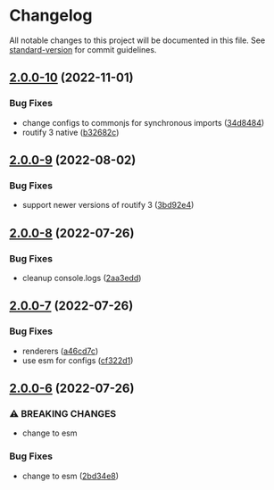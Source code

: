 # Changelog

All notable changes to this project will be documented in this file. See [standard-version](https://github.com/conventional-changelog/standard-version) for commit guidelines.

## [2.0.0-10](https://github.com/roxiness/spank/compare/v2.0.0-9...v2.0.0-10) (2022-11-01)


### Bug Fixes

* change configs to commonjs for synchronous imports ([34d8484](https://github.com/roxiness/spank/commit/34d8484115af87880bb92fcdca89bebb64716951))
* routify 3 native ([b32682c](https://github.com/roxiness/spank/commit/b32682c38cd69f436124e7dbe4f6150f6bab79aa))

## [2.0.0-9](https://github.com/roxiness/spank/compare/v2.0.0-8...v2.0.0-9) (2022-08-02)


### Bug Fixes

* support newer versions of routify 3 ([3bd92e4](https://github.com/roxiness/spank/commit/3bd92e449fcaafbe1a60376cd07e5962da216538))

## [2.0.0-8](https://github.com/roxiness/spank/compare/v2.0.0-7...v2.0.0-8) (2022-07-26)


### Bug Fixes

* cleanup console.logs ([2aa3edd](https://github.com/roxiness/spank/commit/2aa3edd34f8e062b4cb8f6f836412f1fb27ae726))

## [2.0.0-7](https://github.com/roxiness/spank/compare/v2.0.0-6...v2.0.0-7) (2022-07-26)


### Bug Fixes

* renderers ([a46cd7c](https://github.com/roxiness/spank/commit/a46cd7cfccac3a2c0ebea1f5bd0ce850cf958b22))
* use esm for configs ([cf322d1](https://github.com/roxiness/spank/commit/cf322d114a64183f6dd2ef5f930bf20cddf19172))

## [2.0.0-6](https://github.com/roxiness/spank/compare/v2.0.0-5...v2.0.0-6) (2022-07-26)


### ⚠ BREAKING CHANGES

* change to esm

### Bug Fixes

* change to esm ([2bd34e8](https://github.com/roxiness/spank/commit/2bd34e8300ed666fb7649f28a087df9303800521))

                                                                                                                                                                                                                                                                                                                                                                                                                                                                                                                                                                                                                                                                                                                                                                                                                                                                                                                                                                                                                                                                                                                                                                                                                                                                                                                                                                                                                                                                                                                                                                                                                                                                                                                                                                                                                                                                                                                                                                                                                                                                                                                                                                                                                                                                                               